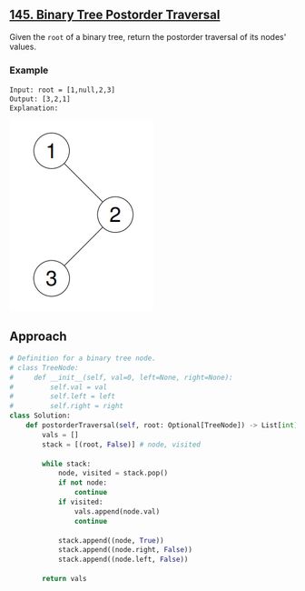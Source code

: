 ## [145. Binary Tree Postorder Traversal](https://leetcode.com/problems/binary-tree-postorder-traversal/?envType=problem-list-v2&envId=r27zde7r)

Given the `root` of a binary tree, return the postorder traversal of its nodes' values.

### Example

```
Input: root = [1,null,2,3]
Output: [3,2,1]
Explanation:
```

![](example-1.png)

## Approach

```python
# Definition for a binary tree node.
# class TreeNode:
#     def __init__(self, val=0, left=None, right=None):
#         self.val = val
#         self.left = left
#         self.right = right
class Solution:
    def postorderTraversal(self, root: Optional[TreeNode]) -> List[int]:
        vals = []
        stack = [(root, False)] # node, visited

        while stack:
            node, visited = stack.pop()
            if not node:
                continue
            if visited:
                vals.append(node.val)
                continue

            stack.append((node, True))
            stack.append((node.right, False))
            stack.append((node.left, False))

        return vals
```
